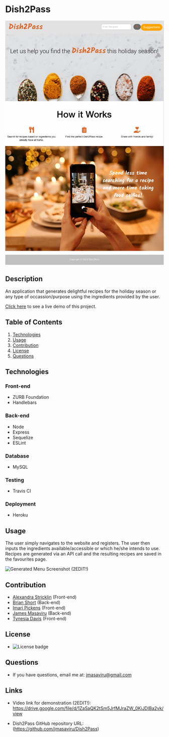 # Dish2Pass
![Homepage1](/public/assets/images/demo1.png)
![Homepage2](/public/assets/images/demo2.png)

 ## Description
  An application that generates delightful recipes for the holiday season or any type of occassion/purpose using the ingredients provided by the user.

[Click here](https://proj3ct2.herokuapp.com/) to see a live demo of this project.
  
  ## Table of Contents
  1. [Technologies](#technologies)
  2. [Usage](#usage)
  3. [Contribution](#contribution)
  4. [License](#license)
  5. [Questions](#questions)

  ## Technologies

  ### Front-end
  * ZURB Foundation
  * Handlebars

  ### Back-end
  * Node
  * Express
  * Sequelize
  * ESLint

  ### Database
  * MySQL

  ### Testing
  * Travis CI

  ### Deployment
  * Heroku

  ## Usage
  The user simply navigates to the website and registers. The user then inputs the ingredients available/accessible or which he/she intends to use. Recipes are generated via an API call and the resulting recipes are saved in the favourites page.

  ![Generated Menu Screenshot (2EDIT!)](/public/Assets/images/sampleRecipeTortellini.jpg)


  ## Contribution
  - [Alexandra Stricklin](https://github.com/stricklin927) (Front-end)
  - [Brian Short](https://github.com/brianrshort) (Back-end)
  - [Imari Pickens](https://github.com/Picke1id) (Front-end)
  - [James Masaviru](https://github.com/jmasaviru) (Back-end)
  - [Tynesia Davis](https://github.com/Sivad13) (Front-end)
  
   ## License
  *  ![License badge](https://img.shields.io/badge/License-MIT-green)

  ## Questions
  * If you have questions, email me at: jmasaviru@gmail.com

## Links

* Video link for demonstration (2EDIT!): https://drive.google.com/file/d/1ZaSaQK2tSm5JrfMJraZW_0KiJDIBa2vk/view

* Dish2Pass GitHub repository URL: (https://github.com/jmasaviru/Dish2Pass)

